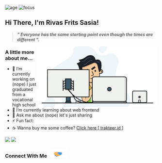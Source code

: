 ![age](https://img.shields.io/badge/Age-17-blue)
![focus](https://img.shields.io/badge/Focus-Frontend-blue)

## **Hi There, I'm Rivas Frits Sasia!**

<p></p>

> ***" Everyone has the same starting point even though the times are different ".***

<img align="right" height="200px" width="400" alt="GIF" src="https://github.com/fritssasia/fritssasia/blob/master/assets/people.gif?raw=true" style="object-fit:cover;">

### **A little more about me...**
- 🔭 I’m currently working on (nope) I just graduated from a vocational high school
- 🌱 I’m currently learning about web frontend
- 💬 Ask me about (nope) let's just sharing
- ⚡ Fun fact:
- ☕ Wanna buy me some coffee? [Click here [ trakteer.id ]](https://trakteer.id/fritssasia)

<img align="center" src="https://github-readme-stats.vercel.app/api?username=fritssasia&show_icons=true&theme=buefy">
<img align="center" height="195px" src="https://github-readme-stats.vercel.app/api/top-langs/?username=fritssasia&theme=buefy">

<br>

<h3>Connect With Me <img src="https://github.com/fritssasia/fritssasia/blob/master/assets/handshake.gif?raw=true" height="29px" style="max-width:100%;"></h3>

<!--

<a href="https://fritssasia.github.io"><img alt="Website" src="https://img.shields.io/badge/Website-fritssasia.github.io-blue?style=flat-square&logo=google-chrome">
[![Facebook](https://img.shields.io/badge/-Facebook-4267B2?style=flat-square&labelColor=4267B2&logo=facebook&logoColor=white&link=https://web.facebook.com/fritslx)](https://web.facebook.com/fritslx)
[![Instagram](https://img.shields.io/badge/-Instagram-125688?style=flat-square&labelColor=125688&logo=instagram&logoColor=fb3958&link=https://web.facebook.com/fritslx)](https://web.facebook.com/fritslx)
[![Whatsapp Badge](https://img.shields.io/badge/-Whatsapp-4CA143?style=flat-square&labelColor=4CA143&logo=whatsapp&logoColor=white&link=https://api.whatsapp.com/send?phone=6289631046822&text=Hi!)](https://api.whatsapp.com/send?phone=6289631046822&text=Hi!)
[![Telegram Badge](https://img.shields.io/badge/-Telegram-1ca0f1?style=flat-square&labelColor=1ca0f1&logo=telegram&logoColor=white&link=https://t.me/luiz740)](https://t.me/Frits_Sasia)
[![Linkedin Badge](https://img.shields.io/badge/-LinkedIn-blue?style=flat-square&logo=Linkedin&logoColor=white&link=https://www.linkedin.com/in/luiz-carlos-abbott-galvão-neto-21a93b148/)](https://www.linkedin.com/in/rivas-frits-sasia-a810661a7/)
[![Gmail Badge](https://img.shields.io/badge/-Gmail-c14438?style=flat-square&logo=Gmail&logoColor=white&link=mailto:fritssasia@gmail.com)](mailto:fritssasia@gmail.com)
---

##### Languages and Framework I use
![HTML5](https://img.shields.io/badge/-HTML5-000000?style=flat&logo=html5)
![CSS3](https://img.shields.io/badge/-CSS3-000000?style=flat&logo=css3&logoColor=264de4)
![Bootstrap](https://img.shields.io/badge/-Bootstrap-000000?style=flat&logo=bootstrap&logoColor=6610f2)
![Python](https://img.shields.io/badge/-Python-000000?style=flat&logo=python)

##### Some of the technology I use
![Linux](https://img.shields.io/badge/-Linux-222222?style=flat&logo=linux&logoColor=yellow)
![VSCode](https://img.shields.io/badge/-VSCode-222222?style=flat&logo=visual-studio-code&logoColor=1575F9)
![GitHub](https://img.shields.io/badge/-GitHub-222222?style=flat&logo=github&logoColor=white)
![GitHub](https://img.shields.io/badge/-Chrome-222222?style=flat&logo=google-chrome&logoColor=blue)

<img src="https://media.giphy.com/media/LnQjpWaON8nhr21vNW/giphy.gif" width="60"> <em><b>I love connecting with different people</b> so if you want to say <b>hi, I'll be happy to meet you more!</b> :)</em>
-->